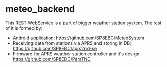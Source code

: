 # meteo_backend

This REST WebService is a part of bigger weather station system. The rest of it is formed by:
- Android application: https://github.com/SP8EBC/MeteoSystem
- Receiving data from stations via APRS and storing in DB: https://github.com/SP8EBC/aprs2rrd-se
- Firmware for APRS weather station controller and it's design: https://github.com/SP8EBC/ParaTNC

